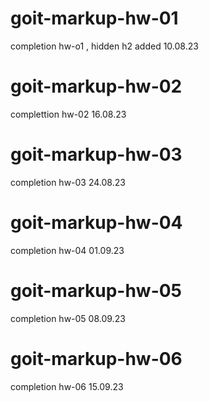 # goit-markup-hw-01

completion hw-o1 , hidden h2 added 10.08.23

# goit-markup-hw-02

complettion hw-02 16.08.23

# goit-markup-hw-03

completion hw-03 24.08.23

# goit-markup-hw-04

completion hw-04 01.09.23

# goit-markup-hw-05

completion hw-05 08.09.23

# goit-markup-hw-06

completion hw-06 15.09.23
